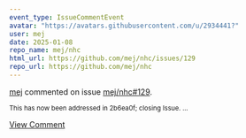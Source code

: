 ```yaml
---
event_type: IssueCommentEvent
avatar: "https://avatars.githubusercontent.com/u/2934441?"
user: mej
date: 2025-01-08
repo_name: mej/nhc
html_url: https://github.com/mej/nhc/issues/129
repo_url: https://github.com/mej/nhc
---
```


<a href='https://github.com/mej' target='_blank'>mej</a> commented on issue <a href='https://github.com/mej/nhc/issues/129' target='_blank'>mej/nhc#129</a>.

<small>This has now been addressed in 2b6ea0f; closing Issue....</small>

<a href='https://github.com/mej/nhc/issues/129' target='_blank'>View Comment</a>